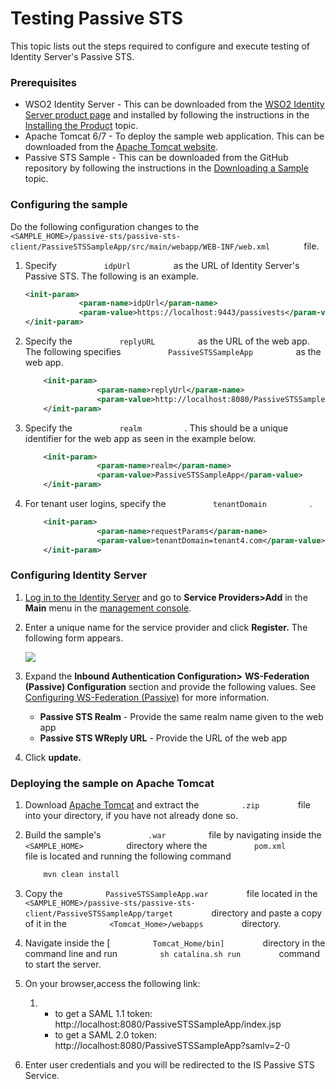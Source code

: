 # Testing Passive STS

This topic lists out the steps required to configure and execute testing
of Identity Server's Passive STS.

### Prerequisites

-   WSO2 Identity Server - This can be downloaded from the [WSO2
    Identity Server product
    page](http://wso2.com/products/identity-server/) and installed by
    following the instructions in the [Installing the
    Product](../../setup/installing-the-product) topic.
-   Apache Tomcat 6/7 - To deploy the sample web application. This can
    be downloaded from the [Apache Tomcat
    website](http://tomcat.apache.org/).
-   Passive STS Sample - This can be downloaded from the GitHub
    repository by following the instructions in the [Downloading a
    Sample](../../using-wso2-identity-server/downloading-a-sample) topic.

### Configuring the sample

Do the following configuration changes to the
`         <SAMPLE_HOME>/passive-sts/passive-sts-client/PassiveSTSSampleApp/src/main/webapp/WEB-INF/web.xml        `
file.

1.  Specify `           idpUrl          ` as the URL of Identity
    Server's Passive STS. The following is an example.

    ``` xml
    <init-param>
                <param-name>idpUrl</param-name>
                <param-value>https://localhost:9443/passivests</param-value>
    </init-param> 
    ```

2.  Specify the `           replyURL          ` as the URL of the web
    app. The following specifies
    `           PassiveSTSSampleApp          ` as the web app.

    ``` xml
        <init-param>
                    <param-name>replyUrl</param-name>
                    <param-value>http://localhost:8080/PassiveSTSSampleApp/index.jsp</param-value>
        </init-param>
    ```

3.  Specify the `           realm          ` . This should be a unique
    identifier for the web app as seen in the example below.

    ``` xml
        <init-param>
                    <param-name>realm</param-name>
                    <param-value>PassiveSTSSampleApp</param-value>
        </init-param> 
    ```

4.  For tenant user logins, specify the
    `           tenantDomain          ` .

    ``` xml
        <init-param>
                    <param-name>requestParams</param-name>
                    <param-value>tenantDomain=tenant4.com</param-value>
        </init-param>
    ```

### Configuring Identity Server

1.  [Log in to the Identity Server](_Running_the_Product_) and go to
    **Service Providers\>Add** in the **Main** menu in the [management
    console](../../setup/getting-started-with-the-management-console).
2.  Enter a unique name for the service provider and click **Register.**
    The following form appears.  

    ![](attachments/103329901/103329902.png)

3.  Expand the **Inbound Authentication Configuration\>**
    **WS-Federation (Passive) Configuration** section and provide the
    following values. See [Configuring WS-Federation
    (Passive)](Configuring-Inbound-Authentication-for-a-Service-Provider_103329773.html#ConfiguringInboundAuthenticationforaServiceProvider-WS-Federation(Passive))
    for more information.  
      
    -   **Passive STS Realm** - Provide the same realm name given to the
        web app
    -   **Passive STS WReply URL** - Provide the URL of the web app
4.  Click **update.**

### Deploying the sample on Apache Tomcat

1.  Download [Apache Tomcat](http://tomcat.apache.org/) and extract the
    `          .zip         ` file into your directory, if you have not
    already done so.
2.  Build the sample's `           .war          ` file by navigating
    inside the `           <SAMPLE_HOME>          ` directory where the
    `           pom.xml          ` file is located and running the
    following command

    ``` java
        mvn clean install
    ```

3.  Copy the `          PassiveSTSSampleApp.war         ` file located
    in the
    `          <SAMPLE_HOME>/passive-sts/passive-sts-client/PassiveSTSSampleApp/target         `
    directory and paste a copy of it in the
    `          <Tomcat_Home>/webapps         ` directory.
4.  Navigate inside the \[ `          Tomcat_Home/bin]         `
    directory in the command line and run
    `          sh catalina.sh run         ` command to start the server.
5.  On your browser,access the following link:
    1.  -   to get a SAML 1.1 token:
            http://localhost:8080/PassiveSTSSampleApp/index.jsp
        -   to get a SAML 2.0 token:
            http://localhost:8080/PassiveSTSSampleApp?samlv=2-0

6.  Enter user credentials and you will be redirected to the IS Passive
    STS Service.
